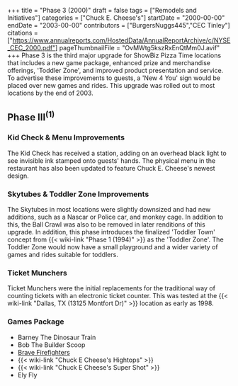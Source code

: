 +++
title = "Phase 3 (2000)"
draft = false
tags = ["Remodels and Initiatives"]
categories = ["Chuck E. Cheese's"]
startDate = "2000-00-00"
endDate = "2003-00-00"
contributors = ["BurgersNuggs445","CEC Tinley"]
citations = ["https://www.annualreports.com/HostedData/AnnualReportArchive/c/NYSE_CEC_2000.pdf"]
pageThumbnailFile = "OvMWtg5kszRxEnQtMm0J.avif"
+++
Phase 3 is the third major upgrade for ShowBiz Pizza Time locations that includes a new game package, enhanced prize and merchandise offerings, 'Toddler Zone', and improved product presentation and service. To advertise these improvements to guests, a 'New 4 You' sign would be placed over new games and rides.
This upgrade was rolled out to most locations by the end of 2003.

## Phase III<sup>(1)</sup>

### Kid Check & Menu Improvements

The Kid Check has received a station, adding on an overhead black light to see invisible ink stamped onto guests' hands. The physical menu in the restaurant has also been updated to feature Chuck E. Cheese's newest design.

### Skytubes & Toddler Zone Improvements

The Skytubes in most locations were slightly downsized and had new additions, such as a Nascar or Police car, and monkey cage. In addition to this, the Ball Crawl was also to be removed in later renditions of this upgrade.
In addition, this phase introduces the finalized 'Toddler Town' concept from {{< wiki-link "Phase 1 (1994)" >}} as the 'Toddler Zone'. The Toddler Zone would now have a small playground and a wider variety of games and rides suitable for toddlers.

### Ticket Munchers

Ticket Munchers were the initial replacements for the traditional way of counting tickets with an electronic ticket counter. This was tested at the {{< wiki-link "Dallas, TX (13125 Montfort Dr)" >}} location as early as 1998.

### Games Package

- Barney The Dinosaur Train
- Bob The Builder Scoop
- [Brave Firefighters](https://www.arcade-museum.com/game_detail.php?game_id=7212)
- {{< wiki-link "Chuck E Cheese's Hightops" >}}
- {{< wiki-link "Chuck E Cheese's Super Shot" >}}
- Ely Fly
